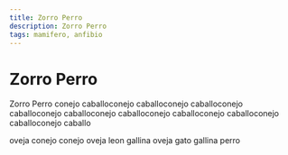 ```yaml
---
title: Zorro Perro
description: Zorro Perro
tags: mamifero, anfibio
---
```


# Zorro Perro

Zorro Perro conejo caballoconejo caballoconejo caballoconejo caballoconejo caballoconejo caballoconejo caballoconejo caballoconejo caballoconejo caballo

oveja conejo conejo oveja leon gallina oveja gato gallina perro